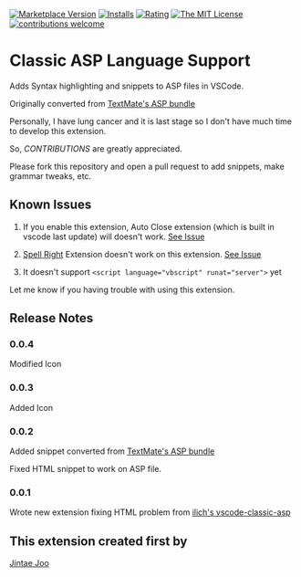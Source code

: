 [![Marketplace Version](https://vsmarketplacebadge.apphb.com/version/jtjoo.classic-asp-html.svg?style=flat-square)](https://marketplace.visualstudio.com/items?itemName=jtjoo.classic-asp-html) 
[![Installs](https://vsmarketplacebadge.apphb.com/installs-short/jtjoo.classic-asp-html.svg?style=flat-square)](https://marketplace.visualstudio.com/items?itemName=jtjoo.classic-asp-html) 
[![Rating](https://vsmarketplacebadge.apphb.com/rating/jtjoo.classic-asp-html.svg?style=flat-square)](https://marketplace.visualstudio.com/items?itemName=jtjoo.classic-asp-html) [![The MIT License](https://img.shields.io/badge/license-MIT-orange.svg?style=flat-square)](http://opensource.org/licenses/MIT)
[![contributions welcome](https://img.shields.io/badge/contributions-welcome-brightgreen.svg?style=flat)](https://github.com/dwyl/esta/issues)


# Classic ASP Language Support

Adds Syntax highlighting and snippets to ASP files in VSCode.

Originally converted from [TextMate's ASP bundle](https://github.com/textmate/asp.tmbundle)

Personally, I have lung cancer and it is last stage so I don't have much time to develop this extension.

So, *CONTRIBUTIONS* are greatly appreciated. 

Please fork this repository and open a pull request to add snippets, make grammar tweaks, etc.

## Known Issues

1. If you enable this extension, Auto Close extension (which is built in vscode last update) will doesn't work. [See Issue](https://github.com/jtjoo/vscode-classic-asp-html/issues/3)

2. [Spell Right](https://github.com/bartosz-antosik/vscode-spellright) Extension doesn't work on this extension. [See Issue](https://github.com/jtjoo/vscode-classic-asp-html/issues/4)

3. It doesn't support `<script language="vbscript" runat="server">` yet

Let me know if you having trouble with using this extension.

## Release Notes

### 0.0.4

Modified Icon

### 0.0.3

Added Icon

### 0.0.2

Added snippet converted from [TextMate's ASP bundle](https://github.com/textmate/asp.tmbundle)

Fixed HTML snippet to work on ASP file.

### 0.0.1

Wrote new extension fixing HTML problem from [ilich's vscode-classic-asp](https://github.com/ilich/vscode-classic-asp)


## This extension created first by

[Jintae Joo](http://github.com/jtjoo)